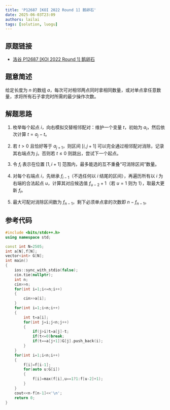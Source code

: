 ```yaml
---
title: 'P12687 [KOI 2022 Round 1] 鹅卵石'
date: 2025-06-03T23:09
authors: lailai
tags: [solution, luogu]
---
```


## 原题链接

- [洛谷 P12687 [KOI 2022 Round 1] 鹅卵石](https://www.luogu.com.cn/problem/P12687)

<!-- truncate -->

## 题意简述

给定长度为 $n$ 的数组 $a$，每次可对相邻两点同时拿相同数量，或对单点拿任意数量，求将所有石子拿完时所需的最少操作次数。

## 解题思路

1. 枚举每个起点 $i$，向右模拟交替相邻配对：维护一个变量 $t$，初始为 $a_i$，然后依次计算 $t=a_j-t$。

2. 若 $t>0$ 且恰好等于 $a_{j+1}$，则区间 $[i,j+1]$ 可以完全通过相邻配对消除，记录其右端点为 $j$。否则若 $t\le 0$ 则跳出，尝试下一个起点。

3. 令 $f_i$ 表示在位置 $[1,i+1]$ 范围内，最多能选的互不重叠“可消除区间”数量。

4. 对每个右端点 $i$，先继承 $f_{i-1}$（不选任何以 $i$ 结尾的区间），再遍历所有以 $i$ 为右端的合法起点 $u$，计算其对应候选值 $f_{u-2}+1$（若 $u=1$ 则为 $1$），取最大更新 $f_i$。

5. 最大可配对消除区间数为 $f_{n-1}$，剩下必须单点拿的次数即 $n-f_{n-1}$。

## 参考代码

```cpp
#include <bits/stdc++.h>
using namespace std;

const int N=2505;
int a[N],f[N];
vector<int> G[N];
int main()
{
	ios::sync_with_stdio(false);
	cin.tie(nullptr);
	int n;
	cin>>n;
	for(int i=1;i<=n;i++)
	{
		cin>>a[i];
	}
	for(int i=1;i<n;i++)
	{
		int t=a[i];
		for(int j=i;j<n;j++)
		{
			if(j>i)t=a[j]-t;
			if(t<=0)break;
			if(t==a[j+1])G[j].push_back(i);
		}
	}
	for(int i=1;i<n;i++)
	{
		f[i]=f[i-1];
		for(auto u:G[i])
		{
			f[i]=max(f[i],u==1?1:f[u-2]+1);
		}
	}
	cout<<n-f[n-1]<<'\n';
	return 0;
}
```
